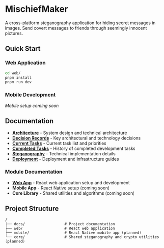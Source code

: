 # MischiefMaker

A cross-platform steganography application for hiding secret messages in images. Send covert messages to friends through seemingly innocent pictures.

## Quick Start

### Web Application
```bash
cd web/
pnpm install
pnpm run dev
```

### Mobile Development
*Mobile setup coming soon*

## Documentation

- **[Architecture](docs/architecture.md)** - System design and technical architecture
- **[Decision Records](docs/decisions.md)** - Key architectural and technology decisions
- **[Current Tasks](docs/todos.md)** - Current task list and priorities
- **[Completed Tasks](docs/completed.md)** - History of completed development tasks
- **[Steganography](docs/steganography.md)** - Technical implementation details
- **[Deployment](docs/deployment.md)** - Deployment and infrastructure guides

### Module Documentation
- **[Web App](web/README.md)** - React web application setup and development
- **Mobile App** - React Native setup (coming soon)
- **Core Library** - Shared utilities and algorithms (coming soon)

## Project Structure

```
/
├── docs/                  # Project documentation
├── web/                   # React web application
├── mobile/                # React Native mobile app (planned)
└── core/                  # Shared steganography and crypto utilities (planned)
```
